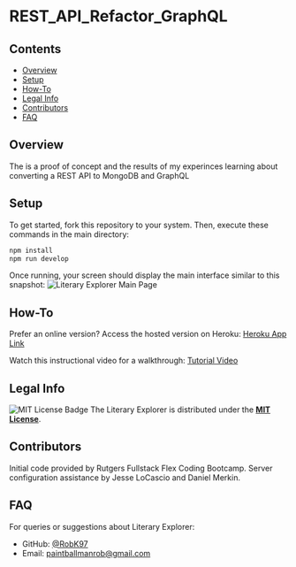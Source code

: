 # REST_API_Refactor_GraphQL
## Contents
- [Overview](#overview)
- [Setup](#setup)
- [How-To](#how-to)
- [Legal Info](#legal-info)
- [Contributors](#contributors)
- [FAQ](#faq)

## Overview
The is a proof of concept and the results of my experinces learning about converting a REST API to MongoDB and GraphQL

## Setup
To get started, fork this repository to your system. Then, execute these commands in the main directory:
```bash
npm install
npm run develop
```
Once running, your screen should display the main interface similar to this snapshot:
![Literary Explorer Main Page](/assets/Literary_Explorer_Main.png)

## How-To
Prefer an online version? Access the hosted version on Heroku: [Heroku App Link](https://quiet-headland-70635-b417348c3082.herokuapp.com/)

Watch this instructional video for a walkthrough: [Tutorial Video]()

## Legal Info
![MIT License Badge](https://img.shields.io/badge/License-MIT-yellow.svg)
The Literary Explorer is distributed under the **[MIT License](https://opensource.org/licenses/MIT)**.

## Contributors
Initial code provided by Rutgers Fullstack Flex Coding Bootcamp.
Server configuration assistance by Jesse LoCascio and Daniel Merkin.

## FAQ
For queries or suggestions about Literary Explorer:
- GitHub: [@RobK97](http://github.com/RobK97)
- Email: paintballmanrob@gmail.com
